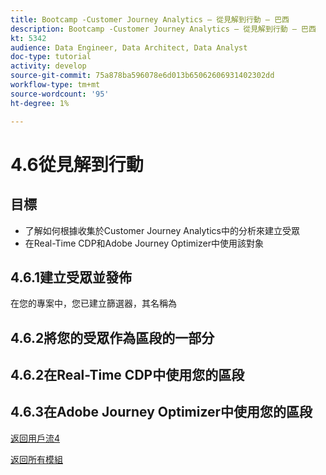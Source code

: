```yaml
---
title: Bootcamp -Customer Journey Analytics — 從見解到行動 — 巴西
description: Bootcamp -Customer Journey Analytics — 從見解到行動 — 巴西
kt: 5342
audience: Data Engineer, Data Architect, Data Analyst
doc-type: tutorial
activity: develop
source-git-commit: 75a878ba596078e6d013b65062606931402302dd
workflow-type: tm+mt
source-wordcount: '95'
ht-degree: 1%

---
```


# 4.6從見解到行動

## 目標

- 了解如何根據收集於Customer Journey Analytics中的分析來建立受眾
- 在Real-Time CDP和Adobe Journey Optimizer中使用該對象

## 4.6.1建立受眾並發佈

在您的專案中，您已建立篩選器，其名稱為

## 4.6.2將您的受眾作為區段的一部分


## 4.6.2在Real-Time CDP中使用您的區段

## 4.6.3在Adobe Journey Optimizer中使用您的區段

[返回用戶流4](./uc4.md)

[返回所有模組](./../../overview.md)
